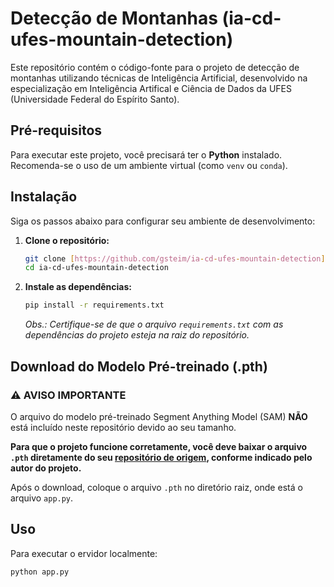 # Detecção de Montanhas (ia-cd-ufes-mountain-detection)

Este repositório contém o código-fonte para o projeto de detecção de montanhas utilizando técnicas de Inteligência Artificial, desenvolvido na especialização em Inteligência Artifical e Ciência de Dados da UFES (Universidade Federal do Espírito Santo).

## Pré-requisitos

Para executar este projeto, você precisará ter o **Python** instalado. Recomenda-se o uso de um ambiente virtual (como `venv` ou `conda`).

## Instalação

Siga os passos abaixo para configurar seu ambiente de desenvolvimento:

1.  **Clone o repositório:**
    ```bash
    git clone [https://github.com/gsteim/ia-cd-ufes-mountain-detection](https://github.com/gsteim/ia-cd-ufes-mountain-detection)
    cd ia-cd-ufes-mountain-detection
    ```

2.  **Instale as dependências:**
    ```bash
    pip install -r requirements.txt
    ```
    *Obs.: Certifique-se de que o arquivo `requirements.txt` com as dependências do projeto esteja na raiz do repositório.*

## Download do Modelo Pré-treinado (.pth)

### ⚠️ AVISO IMPORTANTE

O arquivo do modelo pré-treinado Segment Anything Model (SAM) **NÃO** está incluído neste repositório devido ao seu tamanho.

**Para que o projeto funcione corretamente, você deve baixar o arquivo `.pth` diretamente do seu [repositório de origem](https://github.com/facebookresearch/segment-anything), conforme indicado pelo autor do projeto.**

Após o download, coloque o arquivo `.pth` no diretório raiz, onde está o arquivo `app.py`.

## Uso

Para executar o ervidor localmente:

```bash
python app.py